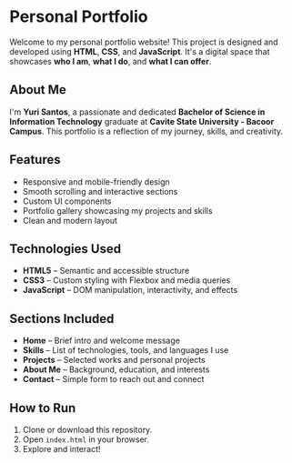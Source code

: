 # Personal Portfolio

Welcome to my personal portfolio website! This project is designed and developed using **HTML**, **CSS**, and **JavaScript**. It's a digital space that showcases **who I am**, **what I do**, and **what I can offer**.

## About Me

I'm **Yuri Santos**, a passionate and dedicated **Bachelor of Science in Information Technology** graduate at **Cavite State University - Bacoor Campus**. This portfolio is a reflection of my journey, skills, and creativity.

## Features

- Responsive and mobile-friendly design  
- Smooth scrolling and interactive sections  
- Custom UI components 
- Portfolio gallery showcasing my projects and skills  
- Clean and modern layout  

## Technologies Used

- **HTML5** – Semantic and accessible structure  
- **CSS3** – Custom styling with Flexbox and media queries  
- **JavaScript** – DOM manipulation, interactivity, and effects  

## Sections Included

- **Home** – Brief intro and welcome message
- **Skills** – List of technologies, tools, and languages I use 
- **Projects** – Selected works and personal projects
- **About Me** – Background, education, and interests 
- **Contact** – Simple form to reach out and connect  

## How to Run

1. Clone or download this repository.  
2. Open `index.html` in your browser.  
3. Explore and interact!
